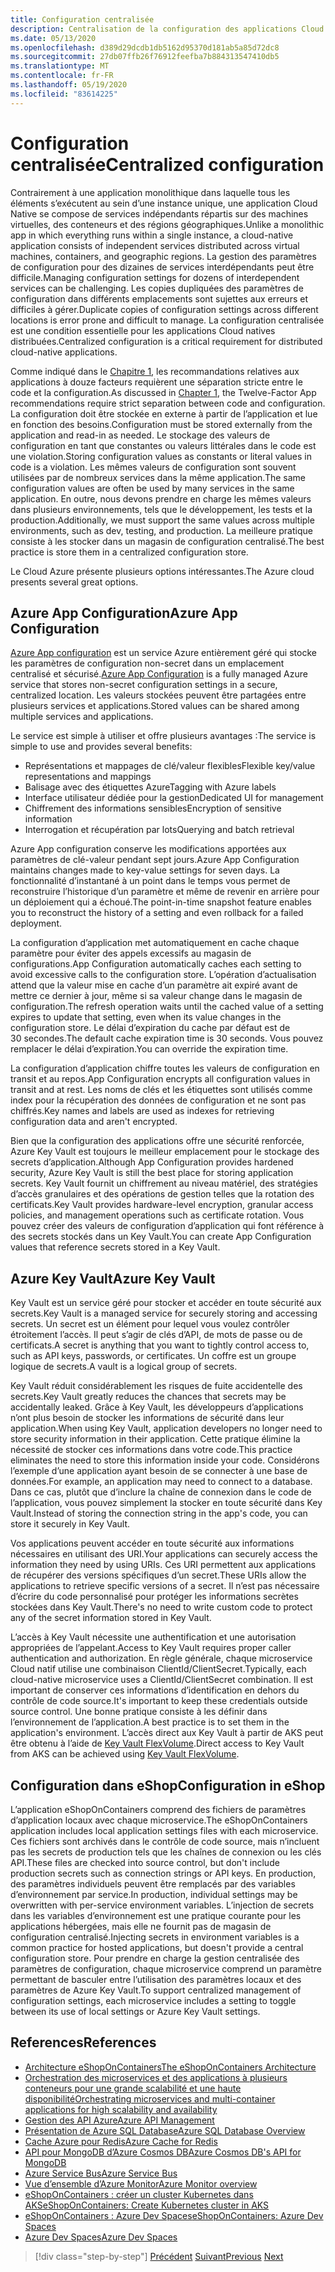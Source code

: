 ```yaml
---
title: Configuration centralisée
description: Centralisation de la configuration des applications Cloud natives à l’aide de Azure App configuration et du coffre AzureKey.
ms.date: 05/13/2020
ms.openlocfilehash: d389d29dcdb1db5162d95370d181ab5a85d72dc8
ms.sourcegitcommit: 27db07ffb26f76912feefba7b884313547410db5
ms.translationtype: MT
ms.contentlocale: fr-FR
ms.lasthandoff: 05/19/2020
ms.locfileid: "83614225"
---
```

# <a name="centralized-configuration"></a><span data-ttu-id="ac16e-103">Configuration centralisée</span><span class="sxs-lookup"><span data-stu-id="ac16e-103">Centralized configuration</span></span>

<span data-ttu-id="ac16e-104">Contrairement à une application monolithique dans laquelle tous les éléments s’exécutent au sein d’une instance unique, une application Cloud Native se compose de services indépendants répartis sur des machines virtuelles, des conteneurs et des régions géographiques.</span><span class="sxs-lookup"><span data-stu-id="ac16e-104">Unlike a monolithic app in which everything runs within a single instance, a cloud-native application consists of independent services distributed across virtual machines, containers, and geographic regions.</span></span> <span data-ttu-id="ac16e-105">La gestion des paramètres de configuration pour des dizaines de services interdépendants peut être difficile.</span><span class="sxs-lookup"><span data-stu-id="ac16e-105">Managing configuration settings for dozens of interdependent services can be challenging.</span></span> <span data-ttu-id="ac16e-106">Les copies dupliquées des paramètres de configuration dans différents emplacements sont sujettes aux erreurs et difficiles à gérer.</span><span class="sxs-lookup"><span data-stu-id="ac16e-106">Duplicate copies of configuration settings across different locations is error prone and difficult to manage.</span></span> <span data-ttu-id="ac16e-107">La configuration centralisée est une condition essentielle pour les applications Cloud natives distribuées.</span><span class="sxs-lookup"><span data-stu-id="ac16e-107">Centralized configuration is a critical requirement for distributed cloud-native applications.</span></span>

<span data-ttu-id="ac16e-108">Comme indiqué dans le [Chapitre 1](introduction.md), les recommandations relatives aux applications à douze facteurs requièrent une séparation stricte entre le code et la configuration.</span><span class="sxs-lookup"><span data-stu-id="ac16e-108">As discussed in [Chapter 1](introduction.md), the Twelve-Factor App recommendations require strict separation between code and configuration.</span></span> <span data-ttu-id="ac16e-109">La configuration doit être stockée en externe à partir de l’application et lue en fonction des besoins.</span><span class="sxs-lookup"><span data-stu-id="ac16e-109">Configuration must be stored externally from the application and read-in as needed.</span></span> <span data-ttu-id="ac16e-110">Le stockage des valeurs de configuration en tant que constantes ou valeurs littérales dans le code est une violation.</span><span class="sxs-lookup"><span data-stu-id="ac16e-110">Storing configuration values as constants or literal values in code is a violation.</span></span> <span data-ttu-id="ac16e-111">Les mêmes valeurs de configuration sont souvent utilisées par de nombreux services dans la même application.</span><span class="sxs-lookup"><span data-stu-id="ac16e-111">The same configuration values are often be used by many services in the same application.</span></span> <span data-ttu-id="ac16e-112">En outre, nous devons prendre en charge les mêmes valeurs dans plusieurs environnements, tels que le développement, les tests et la production.</span><span class="sxs-lookup"><span data-stu-id="ac16e-112">Additionally, we must support the same values across multiple environments, such as dev, testing, and production.</span></span> <span data-ttu-id="ac16e-113">La meilleure pratique consiste à les stocker dans un magasin de configuration centralisé.</span><span class="sxs-lookup"><span data-stu-id="ac16e-113">The best practice is store them in a centralized configuration store.</span></span>

<span data-ttu-id="ac16e-114">Le Cloud Azure présente plusieurs options intéressantes.</span><span class="sxs-lookup"><span data-stu-id="ac16e-114">The Azure cloud presents several great options.</span></span>

## <a name="azure-app-configuration"></a><span data-ttu-id="ac16e-115">Azure App Configuration</span><span class="sxs-lookup"><span data-stu-id="ac16e-115">Azure App Configuration</span></span>

<span data-ttu-id="ac16e-116">[Azure App configuration](https://docs.microsoft.com/azure/azure-app-configuration/overview) est un service Azure entièrement géré qui stocke les paramètres de configuration non-secret dans un emplacement centralisé et sécurisé.</span><span class="sxs-lookup"><span data-stu-id="ac16e-116">[Azure App Configuration](https://docs.microsoft.com/azure/azure-app-configuration/overview) is a fully managed Azure service that stores non-secret configuration settings in a secure, centralized location.</span></span> <span data-ttu-id="ac16e-117">Les valeurs stockées peuvent être partagées entre plusieurs services et applications.</span><span class="sxs-lookup"><span data-stu-id="ac16e-117">Stored values can be shared among multiple services and applications.</span></span>

<span data-ttu-id="ac16e-118">Le service est simple à utiliser et offre plusieurs avantages :</span><span class="sxs-lookup"><span data-stu-id="ac16e-118">The service is simple to use and provides several benefits:</span></span>

- <span data-ttu-id="ac16e-119">Représentations et mappages de clé/valeur flexibles</span><span class="sxs-lookup"><span data-stu-id="ac16e-119">Flexible key/value representations and mappings</span></span>
- <span data-ttu-id="ac16e-120">Balisage avec des étiquettes Azure</span><span class="sxs-lookup"><span data-stu-id="ac16e-120">Tagging with Azure labels</span></span>
- <span data-ttu-id="ac16e-121">Interface utilisateur dédiée pour la gestion</span><span class="sxs-lookup"><span data-stu-id="ac16e-121">Dedicated UI for management</span></span>
- <span data-ttu-id="ac16e-122">Chiffrement des informations sensibles</span><span class="sxs-lookup"><span data-stu-id="ac16e-122">Encryption of sensitive information</span></span>
- <span data-ttu-id="ac16e-123">Interrogation et récupération par lots</span><span class="sxs-lookup"><span data-stu-id="ac16e-123">Querying and batch retrieval</span></span>

<span data-ttu-id="ac16e-124">Azure App configuration conserve les modifications apportées aux paramètres de clé-valeur pendant sept jours.</span><span class="sxs-lookup"><span data-stu-id="ac16e-124">Azure App Configuration maintains changes made to key-value settings for seven days.</span></span> <span data-ttu-id="ac16e-125">La fonctionnalité d’instantané à un point dans le temps vous permet de reconstruire l’historique d’un paramètre et même de revenir en arrière pour un déploiement qui a échoué.</span><span class="sxs-lookup"><span data-stu-id="ac16e-125">The point-in-time snapshot feature enables you to reconstruct the history of a setting and even rollback for a failed deployment.</span></span>

<span data-ttu-id="ac16e-126">La configuration d’application met automatiquement en cache chaque paramètre pour éviter des appels excessifs au magasin de configurations.</span><span class="sxs-lookup"><span data-stu-id="ac16e-126">App Configuration automatically caches each setting to avoid excessive calls to the configuration store.</span></span> <span data-ttu-id="ac16e-127">L’opération d’actualisation attend que la valeur mise en cache d’un paramètre ait expiré avant de mettre ce dernier à jour, même si sa valeur change dans le magasin de configuration.</span><span class="sxs-lookup"><span data-stu-id="ac16e-127">The refresh operation waits until the cached value of a setting expires to update that setting, even when its value changes in the configuration store.</span></span> <span data-ttu-id="ac16e-128">Le délai d’expiration du cache par défaut est de 30 secondes.</span><span class="sxs-lookup"><span data-stu-id="ac16e-128">The default cache expiration time is 30 seconds.</span></span> <span data-ttu-id="ac16e-129">Vous pouvez remplacer le délai d’expiration.</span><span class="sxs-lookup"><span data-stu-id="ac16e-129">You can override the expiration time.</span></span>

<span data-ttu-id="ac16e-130">La configuration d’application chiffre toutes les valeurs de configuration en transit et au repos.</span><span class="sxs-lookup"><span data-stu-id="ac16e-130">App Configuration encrypts all configuration values in transit and at rest.</span></span> <span data-ttu-id="ac16e-131">Les noms de clés et les étiquettes sont utilisés comme index pour la récupération des données de configuration et ne sont pas chiffrés.</span><span class="sxs-lookup"><span data-stu-id="ac16e-131">Key names and labels are used as indexes for retrieving configuration data and aren't encrypted.</span></span>

<span data-ttu-id="ac16e-132">Bien que la configuration des applications offre une sécurité renforcée, Azure Key Vault est toujours le meilleur emplacement pour le stockage des secrets d’application.</span><span class="sxs-lookup"><span data-stu-id="ac16e-132">Although App Configuration provides hardened security, Azure Key Vault is still the best place for storing application secrets.</span></span> <span data-ttu-id="ac16e-133">Key Vault fournit un chiffrement au niveau matériel, des stratégies d’accès granulaires et des opérations de gestion telles que la rotation des certificats.</span><span class="sxs-lookup"><span data-stu-id="ac16e-133">Key Vault provides hardware-level encryption, granular access policies, and management operations such as certificate rotation.</span></span> <span data-ttu-id="ac16e-134">Vous pouvez créer des valeurs de configuration d’application qui font référence à des secrets stockés dans un Key Vault.</span><span class="sxs-lookup"><span data-stu-id="ac16e-134">You can create App Configuration values that reference secrets stored in a Key Vault.</span></span>

## <a name="azure-key-vault"></a><span data-ttu-id="ac16e-135">Azure Key Vault</span><span class="sxs-lookup"><span data-stu-id="ac16e-135">Azure Key Vault</span></span>

<span data-ttu-id="ac16e-136">Key Vault est un service géré pour stocker et accéder en toute sécurité aux secrets.</span><span class="sxs-lookup"><span data-stu-id="ac16e-136">Key Vault is a managed service for securely storing and accessing secrets.</span></span> <span data-ttu-id="ac16e-137">Un secret est un élément pour lequel vous voulez contrôler étroitement l’accès. Il peut s’agir de clés d’API, de mots de passe ou de certificats.</span><span class="sxs-lookup"><span data-stu-id="ac16e-137">A secret is anything that you want to tightly control access to, such as API keys, passwords, or certificates.</span></span> <span data-ttu-id="ac16e-138">Un coffre est un groupe logique de secrets.</span><span class="sxs-lookup"><span data-stu-id="ac16e-138">A vault is a logical group of secrets.</span></span>

<span data-ttu-id="ac16e-139">Key Vault réduit considérablement les risques de fuite accidentelle des secrets.</span><span class="sxs-lookup"><span data-stu-id="ac16e-139">Key Vault greatly reduces the chances that secrets may be accidentally leaked.</span></span> <span data-ttu-id="ac16e-140">Grâce à Key Vault, les développeurs d’applications n’ont plus besoin de stocker les informations de sécurité dans leur application.</span><span class="sxs-lookup"><span data-stu-id="ac16e-140">When using Key Vault, application developers no longer need to store security information in their application.</span></span> <span data-ttu-id="ac16e-141">Cette pratique élimine la nécessité de stocker ces informations dans votre code.</span><span class="sxs-lookup"><span data-stu-id="ac16e-141">This practice eliminates the need to store this information inside your code.</span></span> <span data-ttu-id="ac16e-142">Considérons l’exemple d’une application ayant besoin de se connecter à une base de données.</span><span class="sxs-lookup"><span data-stu-id="ac16e-142">For example, an application may need to connect to a database.</span></span> <span data-ttu-id="ac16e-143">Dans ce cas, plutôt que d’inclure la chaîne de connexion dans le code de l’application, vous pouvez simplement la stocker en toute sécurité dans Key Vault.</span><span class="sxs-lookup"><span data-stu-id="ac16e-143">Instead of storing the connection string in the app's code, you can store it securely in Key Vault.</span></span>

<span data-ttu-id="ac16e-144">Vos applications peuvent accéder en toute sécurité aux informations nécessaires en utilisant des URI.</span><span class="sxs-lookup"><span data-stu-id="ac16e-144">Your applications can securely access the information they need by using URIs.</span></span> <span data-ttu-id="ac16e-145">Ces URI permettent aux applications de récupérer des versions spécifiques d’un secret.</span><span class="sxs-lookup"><span data-stu-id="ac16e-145">These URIs allow the applications to retrieve specific versions of a secret.</span></span> <span data-ttu-id="ac16e-146">Il n’est pas nécessaire d’écrire du code personnalisé pour protéger les informations secrètes stockées dans Key Vault.</span><span class="sxs-lookup"><span data-stu-id="ac16e-146">There's no need to write custom code to protect any of the secret information stored in Key Vault.</span></span>

<span data-ttu-id="ac16e-147">L’accès à Key Vault nécessite une authentification et une autorisation appropriées de l’appelant.</span><span class="sxs-lookup"><span data-stu-id="ac16e-147">Access to Key Vault requires proper caller authentication and authorization.</span></span> <span data-ttu-id="ac16e-148">En règle générale, chaque microservice Cloud natif utilise une combinaison ClientId/ClientSecret.</span><span class="sxs-lookup"><span data-stu-id="ac16e-148">Typically, each cloud-native microservice uses a ClientId/ClientSecret combination.</span></span> <span data-ttu-id="ac16e-149">Il est important de conserver ces informations d’identification en dehors du contrôle de code source.</span><span class="sxs-lookup"><span data-stu-id="ac16e-149">It's important to keep these credentials outside source control.</span></span> <span data-ttu-id="ac16e-150">Une bonne pratique consiste à les définir dans l’environnement de l’application.</span><span class="sxs-lookup"><span data-stu-id="ac16e-150">A best practice is to set them in  the application's environment.</span></span> <span data-ttu-id="ac16e-151">L’accès direct aux Key Vault à partir de AKS peut être obtenu à l’aide de [Key Vault FlexVolume](https://github.com/Azure/kubernetes-keyvault-flexvol).</span><span class="sxs-lookup"><span data-stu-id="ac16e-151">Direct access to Key Vault from AKS can be achieved using [Key Vault FlexVolume](https://github.com/Azure/kubernetes-keyvault-flexvol).</span></span>

## <a name="configuration-in-eshop"></a><span data-ttu-id="ac16e-152">Configuration dans eShop</span><span class="sxs-lookup"><span data-stu-id="ac16e-152">Configuration in eShop</span></span>

<span data-ttu-id="ac16e-153">L’application eShopOnContainers comprend des fichiers de paramètres d’application locaux avec chaque microservice.</span><span class="sxs-lookup"><span data-stu-id="ac16e-153">The eShopOnContainers application includes local application settings files with each microservice.</span></span> <span data-ttu-id="ac16e-154">Ces fichiers sont archivés dans le contrôle de code source, mais n’incluent pas les secrets de production tels que les chaînes de connexion ou les clés API.</span><span class="sxs-lookup"><span data-stu-id="ac16e-154">These files are checked into source control, but don't include production secrets such as connection strings or API keys.</span></span> <span data-ttu-id="ac16e-155">En production, des paramètres individuels peuvent être remplacés par des variables d’environnement par service.</span><span class="sxs-lookup"><span data-stu-id="ac16e-155">In production, individual settings may be overwritten with per-service environment variables.</span></span> <span data-ttu-id="ac16e-156">L’injection de secrets dans les variables d’environnement est une pratique courante pour les applications hébergées, mais elle ne fournit pas de magasin de configuration centralisé.</span><span class="sxs-lookup"><span data-stu-id="ac16e-156">Injecting secrets in environment variables is a common practice for hosted applications, but doesn't provide a central configuration store.</span></span> <span data-ttu-id="ac16e-157">Pour prendre en charge la gestion centralisée des paramètres de configuration, chaque microservice comprend un paramètre permettant de basculer entre l’utilisation des paramètres locaux et des paramètres de Azure Key Vault.</span><span class="sxs-lookup"><span data-stu-id="ac16e-157">To support centralized management of configuration settings, each microservice includes a setting to toggle between its use of local settings or Azure Key Vault settings.</span></span>

## <a name="references"></a><span data-ttu-id="ac16e-158">References</span><span class="sxs-lookup"><span data-stu-id="ac16e-158">References</span></span>

- [<span data-ttu-id="ac16e-159">Architecture eShopOnContainers</span><span class="sxs-lookup"><span data-stu-id="ac16e-159">The eShopOnContainers Architecture</span></span>](https://github.com/dotnet-architecture/eShopOnContainers/wiki/Architecture)
- [<span data-ttu-id="ac16e-160">Orchestration des microservices et des applications à plusieurs conteneurs pour une grande scalabilité et une haute disponibilité</span><span class="sxs-lookup"><span data-stu-id="ac16e-160">Orchestrating microservices and multi-container applications for high scalability and availability</span></span>](https://docs.microsoft.com/dotnet/architecture/microservices/architect-microservice-container-applications/scalable-available-multi-container-microservice-applications)
- [<span data-ttu-id="ac16e-161">Gestion des API Azure</span><span class="sxs-lookup"><span data-stu-id="ac16e-161">Azure API Management</span></span>](https://docs.microsoft.com/azure/api-management/api-management-key-concepts)
- [<span data-ttu-id="ac16e-162">Présentation de Azure SQL Database</span><span class="sxs-lookup"><span data-stu-id="ac16e-162">Azure SQL Database Overview</span></span>](https://docs.microsoft.com/azure/sql-database/sql-database-technical-overview)
- [<span data-ttu-id="ac16e-163">Cache Azure pour Redis</span><span class="sxs-lookup"><span data-stu-id="ac16e-163">Azure Cache for Redis</span></span>](https://azure.microsoft.com/services/cache/)
- [<span data-ttu-id="ac16e-164">API pour MongoDB d’Azure Cosmos DB</span><span class="sxs-lookup"><span data-stu-id="ac16e-164">Azure Cosmos DB's API for MongoDB</span></span>](https://docs.microsoft.com/azure/cosmos-db/mongodb-introduction)
- [<span data-ttu-id="ac16e-165">Azure Service Bus</span><span class="sxs-lookup"><span data-stu-id="ac16e-165">Azure Service Bus</span></span>](https://docs.microsoft.com/azure/service-bus-messaging/service-bus-messaging-overview)
- [<span data-ttu-id="ac16e-166">Vue d’ensemble d’Azure Monitor</span><span class="sxs-lookup"><span data-stu-id="ac16e-166">Azure Monitor overview</span></span>](https://docs.microsoft.com/azure/azure-monitor/overview)
- <span data-ttu-id="ac16e-167">[eShopOnContainers : créer un cluster Kubernetes dans AKS](https://github.com/dotnet-architecture/eShopOnContainers/wiki/Deploy-to-Azure-Kubernetes-Service-(AKS)#create-kubernetes-cluster-in-aks)</span><span class="sxs-lookup"><span data-stu-id="ac16e-167">[eShopOnContainers: Create Kubernetes cluster in AKS](https://github.com/dotnet-architecture/eShopOnContainers/wiki/Deploy-to-Azure-Kubernetes-Service-(AKS)#create-kubernetes-cluster-in-aks)</span></span>
- [<span data-ttu-id="ac16e-168">eShopOnContainers : Azure Dev Spaces</span><span class="sxs-lookup"><span data-stu-id="ac16e-168">eShopOnContainers: Azure Dev Spaces</span></span>](https://github.com/dotnet-architecture/eShopOnContainers/wiki/Azure-Dev-Spaces)
- [<span data-ttu-id="ac16e-169">Azure Dev Spaces</span><span class="sxs-lookup"><span data-stu-id="ac16e-169">Azure Dev Spaces</span></span>](https://docs.microsoft.com/azure/dev-spaces/about)

>[!div class="step-by-step"]
><span data-ttu-id="ac16e-170">[Précédent](deploy-eshoponcontainers-azure.md) 
> [Suivant](scale-applications.md)</span><span class="sxs-lookup"><span data-stu-id="ac16e-170">[Previous](deploy-eshoponcontainers-azure.md)
[Next](scale-applications.md)</span></span>

